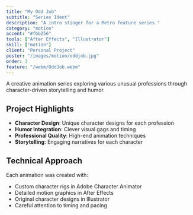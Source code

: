 ```yaml
---
title: "My Odd Job"
subtitle: "Series Ident"
description: "A intro stinger for a Metro feature series."
category: "motion"
accent: "#fbb256"
tools: ["After Effects", "Illustrator"]
skill: ["motion"]
client: "Personal Project"
poster: "/images/motion/oddjob.jpg"
order: 3
feature: "/webm/OddJob.webm"
---
```


A creative animation series exploring various unusual professions through character-driven storytelling and humor.

## Project Highlights

- **Character Design**: Unique character designs for each profession
- **Humor Integration**: Clever visual gags and timing
- **Professional Quality**: High-end animation techniques
- **Storytelling**: Engaging narratives for each character

## Technical Approach

Each animation was created with:

- Custom character rigs in Adobe Character Animator
- Detailed motion graphics in After Effects
- Original character designs in Illustrator
- Careful attention to timing and pacing
